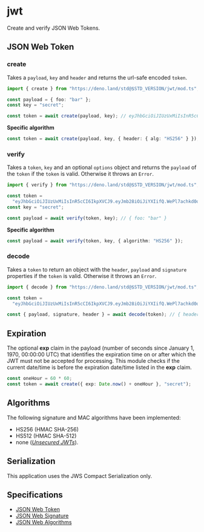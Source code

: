 # jwt

Create and verify JSON Web Tokens.

## JSON Web Token

### create

Takes a `payload`, `key` and `header` and returns the url-safe encoded `token`.

```typescript
import { create } from "https://deno.land/std@$STD_VERSION/jwt/mod.ts";

const payload = { foo: "bar" };
const key = "secret";

const token = await create(payload, key); // eyJhbGciOiJIUzUxMiIsInR5cCI6IkpXVCJ9.eyJmb28iOiJiYXIifQ.WePl7achkd0oGNB8XRF_LJwxlyiPZqpdNgdKpDboAjSTsWq-aOGNynTp8TOv8KjonFym8vwFwppXOLoLXbkIaQ
```

**Specific algorithm**

```typescript
const token = await create(payload, key, { header: { alg: "HS256" } });
```

### verify

Takes a `token`, `key` and an optional `options` object and returns the
`payload` of the `token` if the `token` is valid. Otherwise it throws an
`Error`.

```typescript
import { verify } from "https://deno.land/std@$STD_VERSION/jwt/mod.ts";

const token =
  "eyJhbGciOiJIUzUxMiIsInR5cCI6IkpXVCJ9.eyJmb28iOiJiYXIifQ.WePl7achkd0oGNB8XRF_LJwxlyiPZqpdNgdKpDboAjSTsWq-aOGNynTp8TOv8KjonFym8vwFwppXOLoLXbkIaQ";
const key = "secret";

const payload = await verify(token, key); // { foo: "bar" }
```

**Specific algorithm**

```ts
const payload = await verify(token, key, { algorithm: "HS256" });
```

### decode

Takes a `token` to return an object with the `header`, `payload` and `signature`
properties if the `token` is valid. Otherwise it throws an `Error`.

```typescript
import { decode } from "https://deno.land/std@$STD_VERSION/jwt/mod.ts";

const token =
  "eyJhbGciOiJIUzUxMiIsInR5cCI6IkpXVCJ9.eyJmb28iOiJiYXIifQ.WePl7achkd0oGNB8XRF_LJwxlyiPZqpdNgdKpDboAjSTsWq-aOGNynTp8TOv8KjonFym8vwFwppXOLoLXbkIaQ";

const { payload, signature, header } = await decode(token); // { header: { alg: "HS512", typ: "JWT" }, payload: { foo: "bar" }, signature: "59e3e5eda72191dd2818d07c5d117f2c9c3197288f66aa5d36074aa436e8023493b16abe68e18dca74e9f133aff0a8e89c5ca6f2fc05c29a5738ba0b5db90869" }
```

## Expiration

The optional **exp** claim in the payload (number of seconds since January 1,
1970, 00:00:00 UTC) that identifies the expiration time on or after which the
JWT must not be accepted for processing. This module checks if the current
date/time is before the expiration date/time listed in the **exp** claim.

```typescript
const oneHour = 60 * 60;
const token = await create({ exp: Date.now() + oneHour }, "secret");
```

## Algorithms

The following signature and MAC algorithms have been implemented:

- HS256 (HMAC SHA-256)
- HS512 (HMAC SHA-512)
- none ([_Unsecured JWTs_](https://tools.ietf.org/html/rfc7519#section-6)).

## Serialization

This application uses the JWS Compact Serialization only.

## Specifications

- [JSON Web Token](https://tools.ietf.org/html/rfc7519)
- [JSON Web Signature](https://www.rfc-editor.org/rfc/rfc7515.html)
- [JSON Web Algorithms](https://www.rfc-editor.org/rfc/rfc7518.html)
